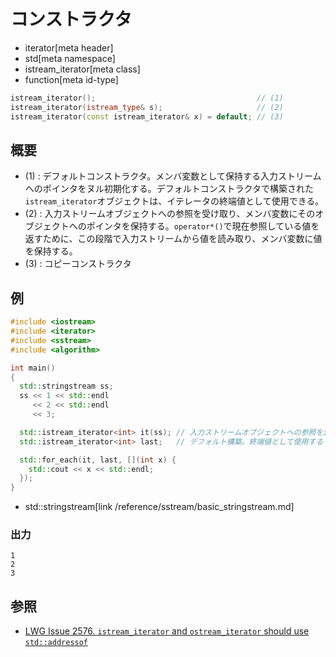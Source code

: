 # コンストラクタ
* iterator[meta header]
* std[meta namespace]
* istream_iterator[meta class]
* function[meta id-type]

```cpp
istream_iterator();                                    // (1)
istream_iterator(istream_type& s);                     // (2)
istream_iterator(const istream_iterator& x) = default; // (3)
```

## 概要
- (1) : デフォルトコンストラクタ。メンバ変数として保持する入力ストリームへのポインタをヌル初期化する。デフォルトコンストラクタで構築された`istream_iterator`オブジェクトは、イテレータの終端値として使用できる。
- (2) : 入力ストリームオブジェクトへの参照を受け取り、メンバ変数にそのオブジェクトへのポインタを保持する。`operator*()`で現在参照している値を返すために、この段階で入力ストリームから値を読み取り、メンバ変数に値を保持する。
- (3) : コピーコンストラクタ


## 例
```cpp example
#include <iostream>
#include <iterator>
#include <sstream>
#include <algorithm>

int main()
{
  std::stringstream ss;
  ss << 1 << std::endl
     << 2 << std::endl
     << 3;

  std::istream_iterator<int> it(ss); // 入力ストリームオブジェクトへの参照を渡す
  std::istream_iterator<int> last;   // デフォルト構築。終端値として使用する

  std::for_each(it, last, [](int x) {
    std::cout << x << std::endl;
  });
}
```
* std::stringstream[link /reference/sstream/basic_stringstream.md]

### 出力
```
1
2
3
```

## 参照
- [LWG Issue 2576. `istream_iterator` and `ostream_iterator` should use `std::addressof`](https://wg21.cmeerw.net/lwg/issue2576)

